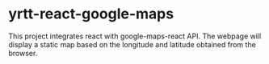 # yrtt-react-google-maps

This project integrates react with google-maps-react API. The webpage will display a static map based on the longitude and latitude obtained from the browser.
